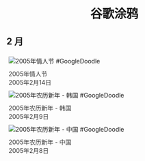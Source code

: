 
<h1 align="center"> 谷歌涂鸦 </h1>




## 2 月

<div class="image">


<img src="https://lh3.googleusercontent.com/iFzUN8RFISYIsXLSTWkpamdh6Tfa0-o219QRmdU2zNtWIamttPWNuRRvptIMOlWu31rIsCeYorwmJCqlSOQfewqpOejaaBZyZ_ZSqtS2=s660" alt="2005年情人节 #GoogleDoodle" style="margin: 5px"/>
<div class="info" style="font-size: 14px; color:#333333; margin:5px"><div class="title">2005年情人节</div><div class="date">2005年2月14日</div></div>

<img src="//www.google.com/logos/2005/lunarnewyear05.gif" alt="2005年农历新年 - 韩国 #GoogleDoodle" style="margin: 5px"/>
<div class="info" style="font-size: 14px; color:#333333; margin:5px"><div class="title">2005年农历新年 - 韩国</div><div class="date">2005年2月9日</div></div>

<img src="https://lh3.googleusercontent.com/zfEbE5AdMAvk79deVolSlUfA9ETU7QJFocuB6qlPMkPLiVId1uuRfo0ViJlv7thDvWahr0MrFLYnmkdEb496tqeuh7U45au9KSMppnc=s660" alt="2005年农历新年 - 中国 #GoogleDoodle" style="margin: 5px"/>
<div class="info" style="font-size: 14px; color:#333333; margin:5px"><div class="title">2005年农历新年 - 中国</div><div class="date">2005年2月8日</div></div>

</div>








